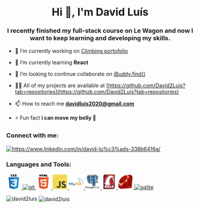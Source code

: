 <h1 align="center">Hi 👋, I'm David Luís</h1>
<h3 align="center">I recently finished my full-stack course on Le Wagon and now I want to keep learning and developing my skills.</h3>

- 🔭 I’m currently working on [Climbing portofolio](https://github.com/David2Luis/rails-clmibing-portofolio)

- 🌱 I’m currently learning **React**

- 👯 I’m looking to continue collaborate on [iBuddy.find()](https://github.com/Ajguerra28/-iBuddy.find)

- 👨‍💻 All of my projects are available at [https://github.com/David2Luis?tab=repositories](https://github.com/David2Luis?tab=repositories)

- 📫 How to reach me **davidluis2020@gmail.com**

- ⚡ Fun fact **i can move my belly 💃**

<h3 align="left">Connect with me:</h3>
<p align="left">
<a href="https://linkedin.com/in/https://www.linkedin.com/in/david-lu%c3%ads-338b6416a/" target="blank"><img align="center" src="https://raw.githubusercontent.com/rahuldkjain/github-profile-readme-generator/master/src/images/icons/Social/linked-in-alt.svg" alt="https://www.linkedin.com/in/david-lu%c3%ads-338b6416a/" height="30" width="40" /></a>
</p>

<h3 align="left">Languages and Tools:</h3>
<p align="left"> <a href="https://www.w3schools.com/css/" target="_blank"> <img src="https://raw.githubusercontent.com/devicons/devicon/master/icons/css3/css3-original-wordmark.svg" alt="css3" width="40" height="40"/> </a> <a href="https://git-scm.com/" target="_blank"> <img src="https://www.vectorlogo.zone/logos/git-scm/git-scm-icon.svg" alt="git" width="40" height="40"/> </a> <a href="https://www.w3.org/html/" target="_blank"> <img src="https://raw.githubusercontent.com/devicons/devicon/master/icons/html5/html5-original-wordmark.svg" alt="html5" width="40" height="40"/> </a> <a href="https://developer.mozilla.org/en-US/docs/Web/JavaScript" target="_blank"> <img src="https://raw.githubusercontent.com/devicons/devicon/master/icons/javascript/javascript-original.svg" alt="javascript" width="40" height="40"/> </a> <a href="https://www.mysql.com/" target="_blank"> <img src="https://raw.githubusercontent.com/devicons/devicon/master/icons/mysql/mysql-original-wordmark.svg" alt="mysql" width="40" height="40"/> </a> <a href="https://www.postgresql.org" target="_blank"> <img src="https://raw.githubusercontent.com/devicons/devicon/master/icons/postgresql/postgresql-original-wordmark.svg" alt="postgresql" width="40" height="40"/> </a> <a href="https://rubyonrails.org" target="_blank"> <img src="https://raw.githubusercontent.com/devicons/devicon/master/icons/rails/rails-original-wordmark.svg" alt="rails" width="40" height="40"/> </a> <a href="https://www.ruby-lang.org/en/" target="_blank"> <img src="https://raw.githubusercontent.com/devicons/devicon/master/icons/ruby/ruby-original.svg" alt="ruby" width="40" height="40"/> </a> <a href="https://www.sqlite.org/" target="_blank"> <img src="https://www.vectorlogo.zone/logos/sqlite/sqlite-icon.svg" alt="sqlite" width="40" height="40"/> </a> </p>

<p><img align="left" src="https://github-readme-stats.vercel.app/api/top-langs?username=david2luis&show_icons=true&locale=en&layout=compact" alt="david2luis" /></p>

<p>&nbsp;<img align="center" src="https://github-readme-stats.vercel.app/api?username=david2luis&show_icons=true&locale=en" alt="david2luis" /></p>
